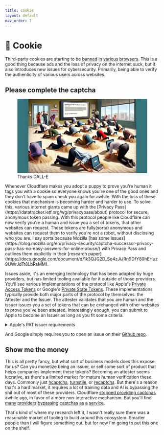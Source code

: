```yaml
---
title: cookie
layout: default
nav_order: 7
---
```


# 🍪 Cookie

Third-party cookies are starting to be <span class="link-underline">[banned](https://developer.mozilla.org/en-US/blog/goodbye-third-party-cookies/) [in](https://sigmaos.com/tips/browsers/how-to-manage-cookies-on-brave-browser) [various](https://www.theverge.com/2020/3/24/21192830/apple-safari-intelligent-tracking-privacy-full-third-party-cookie-blocking) [browsers](https://developers.google.com/privacy-sandbox/blog/cookie-countdown-2024jan)</span>. This is a good thing because ads and the loss of privacy on the internet suck, but it also introduces new issues for cybersecurity. Primarily, being able to verify the authenticity of various users across websites.

## Please complete the captcha

<figure>
<img src="./captcha.webp" alt="Captcha to bury your head in the sand">
<figcaption>Thanks DALL-E</figcaption>
</figure>
Whenever Cloudflare makes you adopt a puppy to prove you're human it tags you with a cookie so everyone knows you're one of the good ones and they don't have to spam check you again for awhile. With the loss of these cookies that mechanism is becoming harder and harder to use. To solve this, various internet giants came up with the [Privacy Pass](https://datatracker.ietf.org/wg/privacypass/about) protocol for secure, anonymous token passing. With this protocol people like Cloudflare can now verify you're a human and issue you a set of tokens, that other websites can request. These tokens are fully(sorta) anonymous and websites can request them to verify you're not a robot, without disclosing who you are. I say sorta because Mozilla [has some issues](https://blog.mozilla.org/en/privacy-security/captcha-successor-privacy-pass-has-no-easy-answers-for-online-abuse/) with Privacy Pass and outlines them explicitly in their [research paper](https://docs.google.com/document/d/1k3QJG2D_Sq4zJiJRn9DfY80hEHuz9UWrJdTt8LbRsMM).

Issues aside, it's an emerging technology that has been adopted by huge providers, but has limited tooling available for it outside of those providers. You'll see various implementations of the protocol like Apple's [Private Access Tokens](https://developer.apple.com/news/?id=huqjyh7k) or Google's [Private State Tokens](https://developers.google.com/privacy-sandbox/protections/private-state-tokens). These implementations typically provide both major parts of the protocol by themselves: the Attester and the Issuer. The attester validates that you are human and the issuer issues you a set of tokens that can be exchanged with other websites to prove you've been attested. Interestingly enough, you can submit to Apple to become an Issuer as long as you fit some criteria.

<details>
  <summary>Apple's PAT issuer requirements</summary>
  <img src="./apple.png">
</details>

And Google simply requires you to open an issue on their [Github repo](https://github.com/GoogleChrome/private-tokens).

## Show me the money

This is all pretty fancy, but what sort of business models does this expose for us? Can you monetize being an issuer, or sell some sort of product that helps companies implement these tokens? Becoming an attester seems lucrative, as there's a limited market for mature human verification these days. Commonly just [hcaptcha](https://www.hcaptcha.com/), [turnstile](https://www.cloudflare.com/products/turnstile/), or [recaptcha](https://www.google.com/recaptcha/about/). But there's a reason that's a hard market, it requires a lot of training data and AI is bypassing the shit out of most of these providers. Cloudflare [stopped providing captchas](https://blog.cloudflare.com/end-cloudflare-captcha) awhile ago, in favor of a more non-interactive mechanism. But you'll find <span class="link-underline">[many](https://chromewebstore.google.com/detail/buster-captcha-solver-for/mpbjkejclgfgadiemmefgebjfooflfhl) [providers](https://oxylabs.io/) [bypassing](https://2captcha.com/) [captchas](https://www.capsolver.com/) [as](https://anti-captcha.com/) [a](https://brightdata.com/products/web-unlocker/captcha-solver) [service](https://nopecha.com/)</span>.

That's kind of where my research left it, I wasn't really sure there was a reasonable market of tooling to build around this ecosystem. Smarter people than I will figure something out, but for now I'm going to put this one on the shelf.
